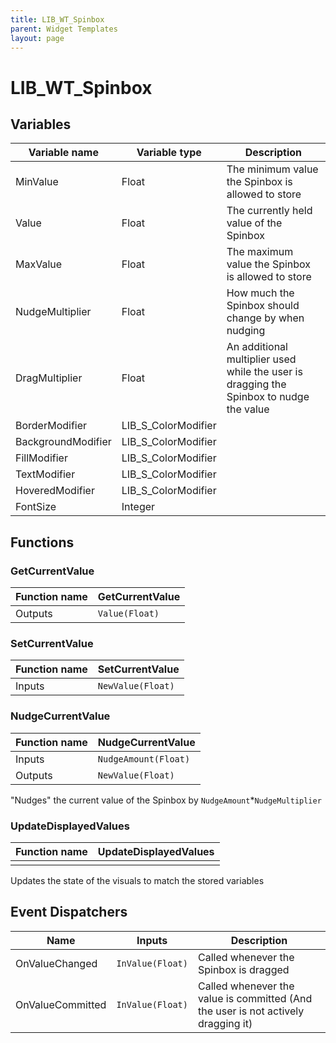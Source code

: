 ```yaml
---
title: LIB_WT_Spinbox
parent: Widget Templates
layout: page
---
```


# LIB_WT_Spinbox

## Variables

| Variable name | Variable type | Description |
| --- | --- | --- |
| MinValue | Float | The minimum value the Spinbox is allowed to store |
| Value | Float | The currently held value of the Spinbox |
| MaxValue | Float | The maximum value the Spinbox is allowed to store |
| NudgeMultiplier | Float | How much the Spinbox should change by when nudging |
| DragMultiplier | Float | An additional multiplier used while the user is dragging the Spinbox to nudge the value |
| BorderModifier | LIB_S_ColorModifier |  |
| BackgroundModifier | LIB_S_ColorModifier |  |
| FillModifier | LIB_S_ColorModifier |  |
| TextModifier | LIB_S_ColorModifier |  |
| HoveredModifier | LIB_S_ColorModifier |  |
| FontSize | Integer |  |

## Functions

### GetCurrentValue

| Function name | GetCurrentValue |
| --- | --- |
| Outputs | `Value(Float)` |

### SetCurrentValue

| Function name | SetCurrentValue |
| --- | --- |
| Inputs | `NewValue(Float)` |

### NudgeCurrentValue

| Function name | NudgeCurrentValue |
| --- | --- |
| Inputs | `NudgeAmount(Float)` |
| Outputs | `NewValue(Float)` |

"Nudges" the current value of the Spinbox by `NudgeAmount`*`NudgeMultiplier`

### UpdateDisplayedValues

| Function name | UpdateDisplayedValues |
| --- | --- |
| | |

Updates the state of the visuals to match the stored variables

## Event Dispatchers

| Name | Inputs | Description |
| --- | --- | --- |
| OnValueChanged | `InValue(Float)` | Called whenever the Spinbox is dragged |
| OnValueCommitted | `InValue(Float)` | Called whenever the value is committed (And the user is not actively dragging it) |
